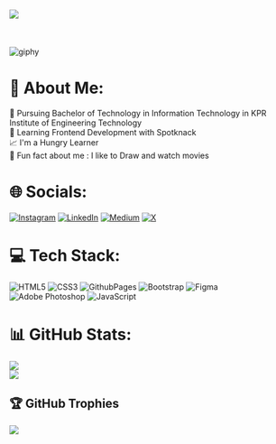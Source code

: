 <h1 aligh="center">
    <img src="https://readme-typing-svg.herokuapp.com/?font=Righteous&size=35&center=true&vCenter=true&width=500&height=70&duration=2000&lines=Hola!+✌️;+I'm+Kabilesh!;" />
</h1><br>

![giphy](https://github.com/Kabilesh-GS/Kabilesh-GS/assets/115616421/f7742bab-769b-49e2-a4b4-a89af12c4482)

# 💫 About Me:
📖 Pursuing Bachelor of Technology in Information Technology in KPR Institute of Engineering Technology<br>🌱 Learning Frontend Development with Spotknack<br>📈 I'm a Hungry Learner<br>🤩 Fun fact about me : I like to Draw and watch movies<br>

# 🌐 Socials:
[![Instagram](https://img.shields.io/badge/Instagram-%23E4405F.svg?logo=Instagram&logoColor=white)](https://instagram.com/kabi.07.04) [![LinkedIn](https://img.shields.io/badge/LinkedIn-%230077B5.svg?logo=linkedin&logoColor=white)](https://linkedin.com/in/KabileshGS) [![Medium](https://img.shields.io/badge/Medium-12100E?logo=medium&logoColor=white)](https://medium.com/@kabileshgs) [![X](https://img.shields.io/badge/X-black.svg?logo=X&logoColor=white)](https://x.com/Kabi0704) 

# 💻 Tech Stack:
![HTML5](https://img.shields.io/badge/html5-%23E34F26.svg?style=for-the-badge&logo=html5&logoColor=white) ![CSS3](https://img.shields.io/badge/css3-%231572B6.svg?style=for-the-badge&logo=css3&logoColor=white) ![GithubPages](https://img.shields.io/badge/github%20pages-121013?style=for-the-badge&logo=github&logoColor=white) ![Bootstrap](https://img.shields.io/badge/bootstrap-%238511FA.svg?style=for-the-badge&logo=bootstrap&logoColor=white) ![Figma](https://img.shields.io/badge/figma-%23F24E1E.svg?style=for-the-badge&logo=figma&logoColor=white) ![Adobe Photoshop](https://img.shields.io/badge/adobe%20photoshop-%2331A8FF.svg?style=for-the-badge&logo=adobe%20photoshop&logoColor=white) ![JavaScript](https://img.shields.io/badge/javascript-%23323330.svg?style=for-the-badge&logo=javascript&logoColor=%23F7DF1E)
# 📊 GitHub Stats:
![](https://github-readme-stats.vercel.app/api?username=Kabilesh-GS&theme=tokyonight&hide_border=true&include_all_commits=false&count_private=false)<br/>
![](https://github-readme-streak-stats.herokuapp.com/?user=Kabilesh-GS&theme=tokyonight&hide_border=true)<br/>

## 🏆 GitHub Trophies
![](https://github-profile-trophy.vercel.app/?username=Kabilesh-GS&theme=radical&no-frame=false&no-bg=false&margin-w=4)
